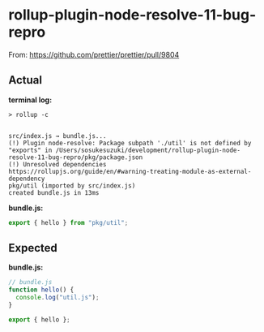 # rollup-plugin-node-resolve-11-bug-repro

From: https://github.com/prettier/prettier/pull/9804

## Actual

**terminal log:**

```
> rollup -c


src/index.js → bundle.js...
(!) Plugin node-resolve: Package subpath './util' is not defined by "exports" in /Users/sosukesuzuki/development/rollup-plugin-node-resolve-11-bug-repro/pkg/package.json
(!) Unresolved dependencies
https://rollupjs.org/guide/en/#warning-treating-module-as-external-dependency
pkg/util (imported by src/index.js)
created bundle.js in 13ms
```

**bundle.js:**

```js
export { hello } from "pkg/util";
```

## Expected

**bundle.js:**

```js
// bundle.js
function hello() {
  console.log("util.js");
}

export { hello };
```
